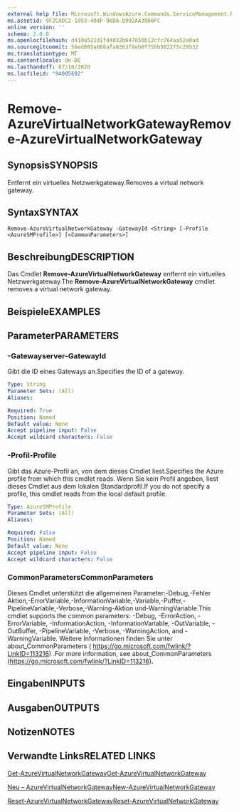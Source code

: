 ```yaml
---
external help file: Microsoft.WindowsAzure.Commands.ServiceManagement.Network.dll-Help.xml
ms.assetid: 9F2CADC2-1053-404F-96DA-D992AA39D0FC
online version: ''
schema: 2.0.0
ms.openlocfilehash: d410a521d1fd4032b647650b12cfc764aa52e0ad
ms.sourcegitcommit: 56ed085a868afa8263f8eb0f755b5822f5c29532
ms.translationtype: MT
ms.contentlocale: de-DE
ms.lasthandoff: 07/18/2020
ms.locfileid: "94005692"
---
```

# <span data-ttu-id="50f37-101">Remove-AzureVirtualNetworkGateway</span><span class="sxs-lookup"><span data-stu-id="50f37-101">Remove-AzureVirtualNetworkGateway</span></span>

## <span data-ttu-id="50f37-102">Synopsis</span><span class="sxs-lookup"><span data-stu-id="50f37-102">SYNOPSIS</span></span>
<span data-ttu-id="50f37-103">Entfernt ein virtuelles Netzwerkgateway.</span><span class="sxs-lookup"><span data-stu-id="50f37-103">Removes a virtual network gateway.</span></span>

## <span data-ttu-id="50f37-104">Syntax</span><span class="sxs-lookup"><span data-stu-id="50f37-104">SYNTAX</span></span>

```
Remove-AzureVirtualNetworkGateway -GatewayId <String> [-Profile <AzureSMProfile>] [<CommonParameters>]
```

## <span data-ttu-id="50f37-105">Beschreibung</span><span class="sxs-lookup"><span data-stu-id="50f37-105">DESCRIPTION</span></span>
<span data-ttu-id="50f37-106">Das Cmdlet **Remove-AzureVirtualNetworkGateway** entfernt ein virtuelles Netzwerkgateway.</span><span class="sxs-lookup"><span data-stu-id="50f37-106">The **Remove-AzureVirtualNetworkGateway** cmdlet removes a virtual network gateway.</span></span>

## <span data-ttu-id="50f37-107">Beispiele</span><span class="sxs-lookup"><span data-stu-id="50f37-107">EXAMPLES</span></span>

## <span data-ttu-id="50f37-108">Parameter</span><span class="sxs-lookup"><span data-stu-id="50f37-108">PARAMETERS</span></span>

### <span data-ttu-id="50f37-109">-Gatewayserver</span><span class="sxs-lookup"><span data-stu-id="50f37-109">-GatewayId</span></span>
<span data-ttu-id="50f37-110">Gibt die ID eines Gateways an.</span><span class="sxs-lookup"><span data-stu-id="50f37-110">Specifies the ID of a gateway.</span></span>

```yaml
Type: String
Parameter Sets: (All)
Aliases: 

Required: True
Position: Named
Default value: None
Accept pipeline input: False
Accept wildcard characters: False
```

### <span data-ttu-id="50f37-111">-Profil</span><span class="sxs-lookup"><span data-stu-id="50f37-111">-Profile</span></span>
<span data-ttu-id="50f37-112">Gibt das Azure-Profil an, von dem dieses Cmdlet liest.</span><span class="sxs-lookup"><span data-stu-id="50f37-112">Specifies the Azure profile from which this cmdlet reads.</span></span> <span data-ttu-id="50f37-113">Wenn Sie kein Profil angeben, liest dieses Cmdlet aus dem lokalen Standardprofil.</span><span class="sxs-lookup"><span data-stu-id="50f37-113">If you do not specify a profile, this cmdlet reads from the local default profile.</span></span>

```yaml
Type: AzureSMProfile
Parameter Sets: (All)
Aliases: 

Required: False
Position: Named
Default value: None
Accept pipeline input: False
Accept wildcard characters: False
```

### <span data-ttu-id="50f37-114">CommonParameters</span><span class="sxs-lookup"><span data-stu-id="50f37-114">CommonParameters</span></span>
<span data-ttu-id="50f37-115">Dieses Cmdlet unterstützt die allgemeinen Parameter:-Debug,-Fehler Aktion,-ErrorVariable,-InformationVariable,-Variable,-Puffer,-PipelineVariable,-Verbose,-Warning-Aktion und-WarningVariable.</span><span class="sxs-lookup"><span data-stu-id="50f37-115">This cmdlet supports the common parameters: -Debug, -ErrorAction, -ErrorVariable, -InformationAction, -InformationVariable, -OutVariable, -OutBuffer, -PipelineVariable, -Verbose, -WarningAction, and -WarningVariable.</span></span> <span data-ttu-id="50f37-116">Weitere Informationen finden Sie unter about_CommonParameters ( https://go.microsoft.com/fwlink/?LinkID=113216) .</span><span class="sxs-lookup"><span data-stu-id="50f37-116">For more information, see about_CommonParameters (https://go.microsoft.com/fwlink/?LinkID=113216).</span></span>

## <span data-ttu-id="50f37-117">Eingaben</span><span class="sxs-lookup"><span data-stu-id="50f37-117">INPUTS</span></span>

## <span data-ttu-id="50f37-118">Ausgaben</span><span class="sxs-lookup"><span data-stu-id="50f37-118">OUTPUTS</span></span>

## <span data-ttu-id="50f37-119">Notizen</span><span class="sxs-lookup"><span data-stu-id="50f37-119">NOTES</span></span>

## <span data-ttu-id="50f37-120">Verwandte Links</span><span class="sxs-lookup"><span data-stu-id="50f37-120">RELATED LINKS</span></span>

[<span data-ttu-id="50f37-121">Get-AzureVirtualNetworkGateway</span><span class="sxs-lookup"><span data-stu-id="50f37-121">Get-AzureVirtualNetworkGateway</span></span>](./Get-AzureVirtualNetworkGateway.md)

[<span data-ttu-id="50f37-122">Neu – AzureVirtualNetworkGateway</span><span class="sxs-lookup"><span data-stu-id="50f37-122">New-AzureVirtualNetworkGateway</span></span>](./New-AzureVirtualNetworkGateway.md)

[<span data-ttu-id="50f37-123">Reset-AzureVirtualNetworkGateway</span><span class="sxs-lookup"><span data-stu-id="50f37-123">Reset-AzureVirtualNetworkGateway</span></span>](./Reset-AzureVirtualNetworkGateway.md)


